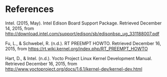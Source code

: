 
# References


Intel. (2015, May). Intel Edison Board Support Package. Retrieved December 14, 2015, from http://download.intel.com/support/edison/sb/edisonbsp_ug_331188007.pdf


Fu, L., & Schwebel, R. (n.d.). RT PREEMPT HOWTO. Retrieved December 16, 2015, from https://rt.wiki.kernel.org/index.php/RT_PREEMPT_HOWTO


Hart, D., & Intel. (n.d.). Yocto Project Linux Kernel Development Manual. Retrieved December 16, 2015, from http://www.yoctoproject.org/docs/1.6.1/kernel-dev/kernel-dev.html

